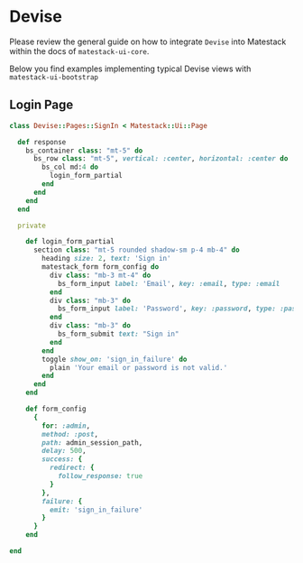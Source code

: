 # Devise

Please review the general guide on how to integrate `Devise` into Matestack within the docs of `matestack-ui-core`.

Below you find examples implementing typical Devise views with `matestack-ui-bootstrap`

## Login Page

```ruby
class Devise::Pages::SignIn < Matestack::Ui::Page

  def response
    bs_container class: "mt-5" do
      bs_row class: "mt-5", vertical: :center, horizontal: :center do
        bs_col md:4 do
          login_form_partial
        end
      end
    end
  end

  private

    def login_form_partial
      section class: "mt-5 rounded shadow-sm p-4 mb-4" do
        heading size: 2, text: 'Sign in'
        matestack_form form_config do
          div class: "mb-3 mt-4" do
            bs_form_input label: 'Email', key: :email, type: :email
          end
          div class: "mb-3" do
            bs_form_input label: 'Password', key: :password, type: :password
          end
          div class: "mb-3" do
            bs_form_submit text: "Sign in"
          end
        end
        toggle show_on: 'sign_in_failure' do
          plain 'Your email or password is not valid.'
        end
      end
    end

    def form_config
      {
        for: :admin,
        method: :post,
        path: admin_session_path,
        delay: 500,
        success: {
          redirect: {
            follow_response: true
          }
        },
        failure: {
          emit: 'sign_in_failure'
        }
      }
    end

end
```
